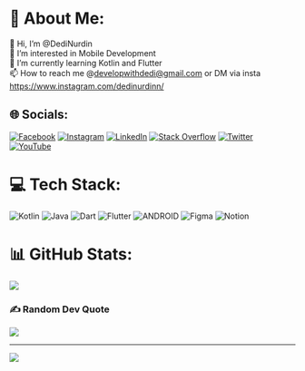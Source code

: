 # 💫 About Me:
👋 Hi, I’m @DediNurdin<br>👀 I’m interested in Mobile Development<br>🌱 I’m currently learning Kotlin and Flutter<br>📫 How to reach me @developwithdedi@gmail.com or DM via insta https://www.instagram.com/dedinurdinn/


## 🌐 Socials:
[![Facebook](https://img.shields.io/badge/Facebook-%231877F2.svg?logo=Facebook&logoColor=white)](https://facebook.com/dedi.nurdiansyah.946) [![Instagram](https://img.shields.io/badge/Instagram-%23E4405F.svg?logo=Instagram&logoColor=white)](https://instagram.com/dedinurdinn) [![LinkedIn](https://img.shields.io/badge/LinkedIn-%230077B5.svg?logo=linkedin&logoColor=white)](https://linkedin.com/in/dedinurdin) [![Stack Overflow](https://img.shields.io/badge/-Stackoverflow-FE7A16?logo=stack-overflow&logoColor=white)](https://stackoverflow.com/users/19219620) [![Twitter](https://img.shields.io/badge/Twitter-%231DA1F2.svg?logo=Twitter&logoColor=white)](https://twitter.com/dedinurdinn) [![YouTube](https://img.shields.io/badge/YouTube-%23FF0000.svg?logo=YouTube&logoColor=white)](https://youtube.com/@UCr2VNYe_44Jzi5SP29Sd9-A) 

# 💻 Tech Stack:
![Kotlin](https://img.shields.io/badge/kotlin-%230095D5.svg?style=for-the-badge&logo=kotlin&logoColor=white) ![Java](https://img.shields.io/badge/java-%23ED8B00.svg?style=for-the-badge&logo=java&logoColor=white) ![Dart](https://img.shields.io/badge/dart-%230095D5.svg?style=for-the-badge&logo=dart&logoColor=yellow) ![Flutter](https://img.shields.io/badge/flutter-%230095D5.svg?style=for-the-badge&logo=flutter&logoColor=red) ![ANDROID](https://img.shields.io/badge/android-%2320232a.svg?style=for-the-badge&logo=android&logoColor=%a4c639) ![Figma](https://img.shields.io/badge/figma-%23F24E1E.svg?style=for-the-badge&logo=figma&logoColor=white) ![Notion](https://img.shields.io/badge/notion-%23F24E1E.svg?style=for-the-badge&logo=notion&logoColor=white)
# 📊 GitHub Stats:
![](https://github-readme-stats.vercel.app/api/top-langs/?username=DediNurdin&theme=monokai&hide_border=false&include_all_commits=false&count_private=true&layout=compact)

### ✍️ Random Dev Quote
![](https://quotes-github-readme.vercel.app/api?type=vetical&theme=dark)

---
[![](https://visitcount.itsvg.in/api?id=DediNurdin&icon=5&color=0)](https://visitcount.itsvg.in)

<!-- Proudly created with GPRM ( https://gprm.itsvg.in ) -->
